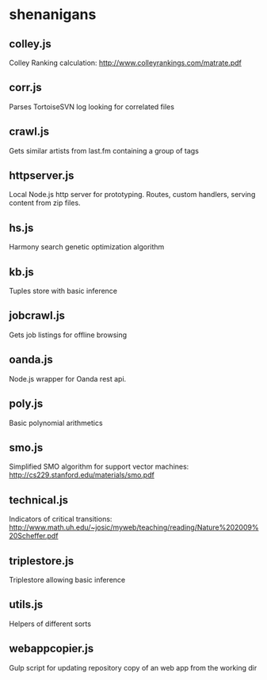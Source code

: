 shenanigans
===========
colley.js
---------
Colley Ranking calculation:
http://www.colleyrankings.com/matrate.pdf

corr.js
-------
Parses TortoiseSVN log looking for correlated files

crawl.js
--------
Gets similar artists from last.fm containing a group of tags

httpserver.js
-------------
Local Node.js http server for prototyping. Routes, custom handlers, serving content from zip files.

hs.js
-----
Harmony search genetic optimization algorithm

kb.js
-----
Tuples store with basic inference

jobcrawl.js
-----------
Gets job listings for offline browsing

oanda.js
--------
Node.js wrapper for Oanda rest api.

poly.js
-------
Basic polynomial arithmetics

smo.js
------
Simplified SMO algorithm for support vector machines:
http://cs229.stanford.edu/materials/smo.pdf

technical.js
------------
Indicators of critical transitions:
http://www.math.uh.edu/~josic/myweb/teaching/reading/Nature%202009%20Scheffer.pdf

triplestore.js
--------------
Triplestore allowing basic inference

utils.js
--------
Helpers of different sorts

webappcopier.js
---------------
Gulp script for updating repository copy of an web app from the working dir
